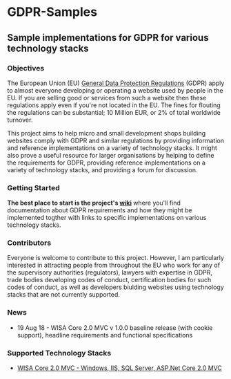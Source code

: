 # GDPR-Samples
## Sample implementations for GDPR for various technology stacks

### Objectives
The European Union (EU) [General Data Protection Regulations](https://gdpr-info.eu) (GDPR) apply to almost everyone developing or operating a website used by people in the EU. If you
are selling good or services from such a website then these regulations apply even if you're not located in the EU. The fines for flouting the regulations can be 
substantial; 10 Million EUR, or 2% of total worldwide turnover.

This project aims to help micro and small development shops building websites comply with GDPR and similar regulations by providing information and reference implementations on a variety of technology stacks. It might also prove a useful resource for 
larger organisations by helping to define the requirements for GDPR, providing reference implementations on a variety of technology stacks, and providing a forum for 
discussion. 

### Getting Started
**The best place to start is the project's [wiki](https://github.com/wpqs/GDPR-Samples/wiki)** where you'll find documentation about GDPR requirements and how they might be implemented 
togther with links to specific implementations on various technology stacks.

### Contributors
Everyone is welcome to contribute to this project. However, I am particularly interested in attracting people from throughout the EU who work for any of the supervisory 
authorities (regulators), lawyers with expertise in GDPR, trade bodies developing codes of conduct, certification bodies for such codes of conduct, as well as developers 
biulding websites using technology stacks that are not currently supported.

### News

* 19 Aug 18 - WISA Core 2.0 MVC v 1.0.0 baseline release (with cookie support), headline requirements and functional specifications

### Supported Technology Stacks

* [WISA Core 2.0 MVC - Windows, IIS, SQL Server, ASP.Net Core 2.0 MVC](https://github.com/wpqs/GDPR-Samples/tree/master/Src/WISA/GDPR-AspNetCore20)



